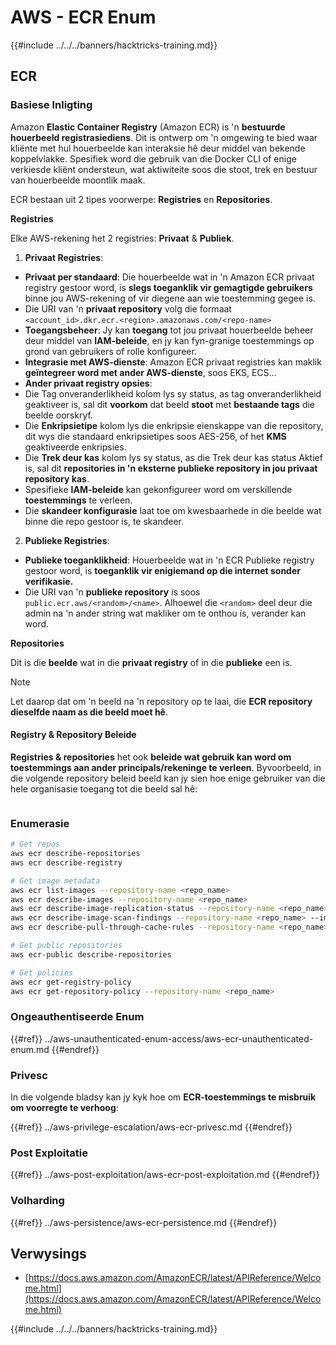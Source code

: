 # AWS - ECR Enum

{{#include ../../../banners/hacktricks-training.md}}

## ECR

### Basiese Inligting

Amazon **Elastic Container Registry** (Amazon ECR) is 'n **bestuurde houerbeeld registrasiediens**. Dit is ontwerp om 'n omgewing te bied waar kliënte met hul houerbeelde kan interaksie hê deur middel van bekende koppelvlakke. Spesifiek word die gebruik van die Docker CLI of enige verkiesde kliënt ondersteun, wat aktiwiteite soos die stoot, trek en bestuur van houerbeelde moontlik maak.

ECR bestaan uit 2 tipes voorwerpe: **Registries** en **Repositories**.

**Registries**

Elke AWS-rekening het 2 registries: **Privaat** & **Publiek**.

1. **Privaat Registries**:

- **Privaat per standaard**: Die houerbeelde wat in 'n Amazon ECR privaat registry gestoor word, is **slegs toeganklik vir gemagtigde gebruikers** binne jou AWS-rekening of vir diegene aan wie toestemming gegee is.
- Die URI van 'n **privaat repository** volg die formaat `<account_id>.dkr.ecr.<region>.amazonaws.com/<repo-name>`
- **Toegangsbeheer**: Jy kan **toegang** tot jou privaat houerbeelde beheer deur middel van **IAM-beleide**, en jy kan fyn-granige toestemmings op grond van gebruikers of rolle konfigureer.
- **Integrasie met AWS-dienste**: Amazon ECR privaat registries kan maklik **geïntegreer word met ander AWS-dienste**, soos EKS, ECS...
- **Ander privaat registry opsies**:
- Die Tag onveranderlikheid kolom lys sy status, as tag onveranderlikheid geaktiveer is, sal dit **voorkom** dat beeld **stoot** met **bestaande tags** die beelde oorskryf.
- Die **Enkripsietipe** kolom lys die enkripsie eienskappe van die repository, dit wys die standaard enkripsietipes soos AES-256, of het **KMS** geaktiveerde enkripsies.
- Die **Trek deur kas** kolom lys sy status, as die Trek deur kas status Aktief is, sal dit **repositories in 'n eksterne publieke repository in jou privaat repository kas**.
- Spesifieke **IAM-beleide** kan gekonfigureer word om verskillende **toestemmings** te verleen.
- Die **skandeer konfigurasie** laat toe om kwesbaarhede in die beelde wat binne die repo gestoor is, te skandeer.

2. **Publieke Registries**:

- **Publieke toeganklikheid**: Houerbeelde wat in 'n ECR Publieke registry gestoor word, is **toeganklik vir enigiemand op die internet sonder verifikasie.**
- Die URI van 'n **publieke repository** is soos `public.ecr.aws/<random>/<name>`. Alhoewel die `<random>` deel deur die admin na 'n ander string wat makliker om te onthou is, verander kan word.

**Repositories**

Dit is die **beelde** wat in die **privaat registry** of in die **publieke** een is.

> [!NOTE]
> Let daarop dat om 'n beeld na 'n repository op te laai, die **ECR repository dieselfde naam as die beeld moet hê**.

#### Registry & Repository Beleide

**Registries & repositories** het ook **beleide wat gebruik kan word om toestemmings aan ander principals/rekeninge te verleen**. Byvoorbeeld, in die volgende repository beleid beeld kan jy sien hoe enige gebruiker van die hele organisasie toegang tot die beeld sal hê:

<figure><img src="../../../images/image (280).png" alt=""><figcaption></figcaption></figure>

### Enumerasie
```bash
# Get repos
aws ecr describe-repositories
aws ecr describe-registry

# Get image metadata
aws ecr list-images --repository-name <repo_name>
aws ecr describe-images --repository-name <repo_name>
aws ecr describe-image-replication-status --repository-name <repo_name> --image-id <image_id>
aws ecr describe-image-scan-findings --repository-name <repo_name> --image-id <image_id>
aws ecr describe-pull-through-cache-rules --repository-name <repo_name> --image-id <image_id>

# Get public repositories
aws ecr-public describe-repositories

# Get policies
aws ecr get-registry-policy
aws ecr get-repository-policy --repository-name <repo_name>
```
### Ongeauthentiseerde Enum

{{#ref}}
../aws-unauthenticated-enum-access/aws-ecr-unauthenticated-enum.md
{{#endref}}

### Privesc

In die volgende bladsy kan jy kyk hoe om **ECR-toestemmings te misbruik om voorregte te verhoog**:

{{#ref}}
../aws-privilege-escalation/aws-ecr-privesc.md
{{#endref}}

### Post Exploitatie

{{#ref}}
../aws-post-exploitation/aws-ecr-post-exploitation.md
{{#endref}}

### Volharding

{{#ref}}
../aws-persistence/aws-ecr-persistence.md
{{#endref}}

## Verwysings

- [https://docs.aws.amazon.com/AmazonECR/latest/APIReference/Welcome.html](https://docs.aws.amazon.com/AmazonECR/latest/APIReference/Welcome.html)

{{#include ../../../banners/hacktricks-training.md}}
